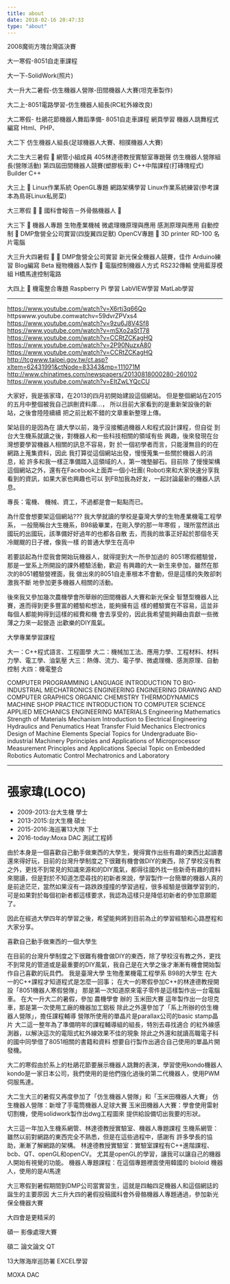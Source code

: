```yaml
---
title: about
date: 2018-02-16 20:47:33
type: "about"
---
```



<!-- ![](/about/my2.png) -->



2008魔術方塊台灣區決賽





大一寒假-8051自走車課程

大一下-SolidWork(照片)

大一升大二暑假-仿生機器人營隊-田間機器人大賽(坦克車製作)


大二上-8051電路學習-仿生機器人組長(RC紅外線改良)

大二寒假-
杜鵑花節機器人舞蹈準備-
8051自走車課程
網頁學習
機器人跳舞程式編寫
Html、PHP、

大二下
仿生機器人組長(足球機器人大賽、相撲機器人大賽)

大二生大三暑假 
網管小組成員
405林達德教授實驗室專題聲
仿生機器人營隊組長(營隊活動)
第四屆田間機器人競賽(塑膠板車)
C++中階課程(打磚塊程式)
Builder C++



大三上 
Linux作業系統
OpenGL專題
網路架構學習
Linux作業系統練習(參考課本為鳥哥Linux私房菜)


大三寒假           
國科會報告－外骨骼機器人    

大三下 
機器人專題
生物產業機械
微處理機原理與應用
感測原理與應用
自動控制    
DMP詹營全公司實習(四旋翼四足獸)
OpenCV專題    
3D printer
RD-100 名片電腦


大三升大四暑假        
DMP詹營全公司實習
新光保全機器人競賽，佳作
Arduino練習
Blog編寫
Beta 寵物機器人製作    
電腦控制機器人方式
RS232傳輸
使用藍芽模組
H橋馬達控制電路

大四上 
機電整合專題
Raspberry Pi 學習
LabVIEW學習
MatLab學習



















---

https://www.youtube.com/watch?v=X6rtj3q66Qo
httpswww.youtube.comwatchv=59dvrZPVxs4
https://www.youtube.com/watch?v=9zu6J8V4Sf8
https://www.youtube.com/watch?v=mSXo2aStT78
https://www.youtube.com/watch?v=CCRtZCKagHQ
https://www.youtube.com/watch?v=2P90NuzxA80
https://www.youtube.com/watch?v=CCRtZCKagHQ
http://tcgwww.taipei.gov.tw/ct.asp?xItem=62431991&ctNode=83343&mp=111071M
http://www.chinatimes.com/newspapers/20130818000280-260102
https://www.youtube.com/watch?v=EItZwLYQcCU

大家好，我是張家瑋，在2013的四月初開始建設這個網站。
但是整個網站在2015的五月中整個被我自己誤刪資料庫...，
所以目前大家看到的是重新架設後的新站，之後會陸陸續續
把之前比較不錯的文章重新整理上傳。

架站目的是因為在
讀大學以前，幾乎沒接觸過機器人和程式設計課程，但自從
到台大生機系就讀之後，對機器人和一些科技相關的領域有些
興趣，後來發現在台灣想要學習機器人相關的訊息不容易，對
於一個初學者而言，只能漫無目的的在網路上蒐集資料，因此
我打算從這個網站出發，慢慢蒐集一些關於機器人的消息，給
許多和我一樣正準備踏入這領域的人，第一塊墊腳石。目前除
了慢慢架構這個網站之外，還有在Facebook上面弄一個小社團(
Robot)來和大家快速分享我看到的資訊，如果大家也興趣也可以
到FB加我為好友，一起討論最新的機器人訊息。

專長：電機、
機械、資工，不過都是會一點點而已。


為什麼會想要架這個網站???
我大學就讀的學校是臺灣大學的生物產業機電工程學系，
一般簡稱台大生機系，B98級畢業，在剛入學的那一年寒假
，理所當然該出國玩的出國玩，該準備好好過年的也都各自散
去，而我的故事正好起於那個冬天冷颼颼的日子裡，像我一樣
的普通大學生在高中


若要談起為什麼我會開始玩機器人，就得提到大一所參加過的
8051寒假體驗營，那是一堂系上所開設的課外體驗活動，歡迎
有興趣的大一新生來參加，雖然在那次的8051體驗營裡面，我
做出來的8051自走車根本不會動，但是這樣的失敗卻刺激我不斷
地參加更多機器人相關的活動。




後來我又參加幾次農機學會所舉辦的田間機器人大賽和新光保全
智慧型機器人比賽，進而得到更多豐富的體驗和想法，能夠擁有這
樣的體驗實在不容易，這並非每個人都能夠得到這樣的經費和機
會去享受的，因此我希望能夠藉由貢獻一些微薄之力來一起營造
出歡樂的DIY風氣。

大學專業學習課程

大一：C++程式語言、工程圖學
大二：機械加工法、應用力學、工程材料、材料力學、電工學、油氣壓
大三：熱傳、流力、電子學、微處理機、感測原理、自動控制
大四：機電整合



COMPUTER PROGRAMMING LANGUAGE
INTRODUCTION TO BIO-INDUSTRIAL MECHATRONICS ENGINEERING
ENGINEERING DRAWING AND COMPUTER GRAPHICS
ORGANIC CHEMISTRY
THERMODYNAMICS
MACHINE SHOP PRACTICE
INTRODUCTION TO COMPUTER SCIENCE
APPLIED MECHANICS
ENGINEERING MATERIALS
Engineering Mathematics
Strength of Materials
Mechanism
Introduction to Electrical Engineering
Hydraulics and Penumatics
Heat Transfer
Fluid Mechanics
Electronics
Design of Machine Elements
Special Topics for Undergraduate
Bio-industrial Machinery
Pprinciples and Applications of Microprocessor
Measurement Principles and Applications
Special Topic on Embedded Robotics
Automatic Control
Mechatronics and Laboratory



---









# 張家瑋(LOCO)
* 2009-2013:台大生機 學士
* 2013-2015:台大生機 碩士
* 2015-2016:海巡署13大隊 下士
* 2016-today:Moxa DAC 測試工程師

由於本身是一個喜歡自己動手做東西的大學生，覺得實作出些有趣的東西比起讀書還來得好玩，目前的台灣升學制度之下很難有機會做DIY的東西，除了學校沒有教之外，更找不到常見的知識來源和的DIY風氣，都得往國外找一些新奇有趣的資料來閱讀，但是對於不知道怎麼尋找的初新者來說，學習製作一台簡單的機器人真的是前途茫茫，當然如果沒有一路跌跌撞撞的學習過程，很多經驗是很難學習到的，可是如果對於每個初新者都這樣要求，我認為這樣只是降低初新者的參加意願罷了。

因此在經過大學四年的學習之後，希望能夠將到目前為止的學習經驗和心路歷程和大家分享。


喜歡自己動手做東西的一個大學生


在目前的台灣升學制度之下很難有機會做DIY的東西，除了學校沒有教之外，更找不到常見的管道或是最重要的DIY風氣，我自己是在大學之後才漸漸有機會開始製作自己喜歡的玩具們。 我是臺灣大學 生物產業機電工程學系 B98的大學生 在大一的C++課程才知道程式是怎麼一回事； 在大一的寒假參加C++的林達德教授開設「8051機器人寒假營隊」 那是第一次知道原來電子零件是這樣製作出一台電腦車。 在大一升大二的暑假，參加 農機學會 辦的 玉米田大賽 這年製作出一台坦克車，那是第一次使用工廠的機器加工鋁板 除此之外還參加了「系上所辦的仿生機器人營隊」，擔任課程輔導 營隊所使用的單晶片是parallax公司的basic stamp晶片 大二這一整年為了準備明年的課程輔導組的組長，特別去尋找適合 的紅外線感測器，以解決這次的電阻式紅外線效果不佳的現象 除此之外還和就讀高職電子科的國中同學借了8051相關的書籍和資料 想要自行製作出適合自己使用的單晶片開發機。

大二的寒假由於系上的杜鵑花節要展示機器人跳舞的表演，學習使用kondo機器人 kondo是一家日本公司，我們使用的是他們強化過後的第二代機器人，使用PWM伺服馬達。

大二生大三的暑假又再度參加了「仿生機器人營隊」和「玉米田機器人大賽」 仿生機器人營隊：新增了手電筒機器人足球大賽 玉米田機器人大賽：學會使用雷射切割機，使用solidwork製作出dwg工程圖來 提供給設備切出我要的形狀。

大三這一年加入生機系網管、林達德教授實驗室、機器人專題課程 生機系網管：雖然以前對網路的東西完全不熟悉，但是在這些過程中，感謝有 許多學長的協助，漸漸了解網路的架構。 林達德教授實驗室：實驗室課程有C++進階課程、bcb、QT、openGL和openCV。 尤其是openGL的學習，讓我可以讓自己的機器人開始有視覺的功能。 機器人專題課程：在這個專題裡面使用韓國的 bioloid 機器人，使用的是AI馬達

大三寒假到暑假期間到DMP公司當實習生，這就是四軸四足機器人和這個網誌的誕生的主要原因 大三升大四的暑假投稿國科會外骨骼機器人專題通過，參加新光保全機器大賽

大四會是更精采的

碩一
影像處理大賽

碩二
論文論文
QT

13大隊海岸巡防署
EXCEL學習

MOXA DAC






